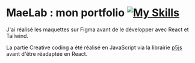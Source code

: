 # MaeLab : mon portfolio [![My Skills](https://skillicons.dev/icons?i=react,tailwind)](https://skillicons.dev)

J'ai réalisé les maquettes sur Figma avant de le développer avec React et Tailwind. 

La partie Creative coding a été réalisé en JavaScript via la librairie [p5js](https://p5js.org/) avant d'être réadaptée en React. 
